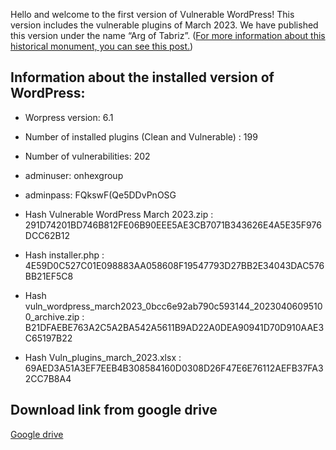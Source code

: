 Hello and welcome to the first version of Vulnerable WordPress!
This version includes the vulnerable plugins of March 2023.
We have published this version under the name “Arg of Tabriz”. ([For more information about this historical monument, you can see this post.](https://en.wikipedia.org/wiki/Arg_of_Tabriz))

## Information about the installed version of WordPress:

- Worpress version: 6.1
- Number of installed plugins (Clean and Vulnerable) : 199 
- Number of vulnerabilities: 202
- adminuser: onhexgroup
- adminpass: FQkswF(Qe5DDvPnOSG

- Hash Vulnerable WordPress March 2023.zip : 291D74201BD746B812FE06B90EEE5AE3CB7071B343626E4A5E35F976DCC62B12
- Hash installer.php : 4E59D0C527C01E098883AA058608F19547793D27BB2E34043DAC576BB21EF5C8
- Hash vuln_wordpress_march2023_0bcc6e92ab790c593144_20230406095100_archive.zip : B21DFAEBE763A2C5A2BA542A5611B9AD22A0DEA90941D70D910AAE3C65197B22
- Hash Vuln_plugins_march_2023.xlsx : 69AED3A51A3EF7EEB4B308584160D0308D26F47E6E76112AEFB37FA32CC7B8A4

## Download link from google drive
[Google drive](https://drive.google.com/file/d/1IC-hiO7OCoHC8dZJiYCFTsL1xQ1kEF_w/view?usp=share_link)

